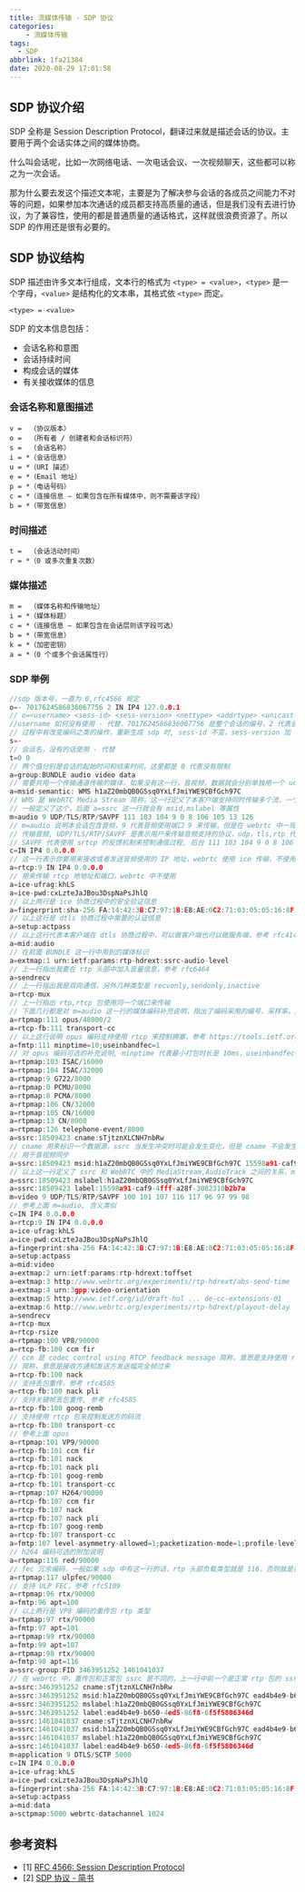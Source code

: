```yaml
---
title: 流媒体传输 - SDP 协议
categories: 
    - 流媒体传输
tags:
  - SDP
abbrlink: 1fa21384
date: 2020-08-29 17:01:58
---
```

## SDP 协议介绍

SDP 全称是 Session Description Protocol，翻译过来就是描述会话的协议。主要用于两个会话实体之间的媒体协商。

什么叫会话呢，比如一次网络电话、一次电话会议、一次视频聊天，这些都可以称之为一次会话。

那为什么要去发这个描述文本呢，主要是为了解决参与会话的各成员之间能力不对等的问题，如果参加本次通话的成员都支持高质量的通话，但是我们没有去进行协议，为了兼容性，使用的都是普通质量的通话格式，这样就很浪费资源了。所以 SDP 的作用还是很有必要的。

<!-- more -->

## SDP 协议结构

SDP 描述由许多文本行组成，文本行的格式为 `<type> = <value>`，`<type>` 是一个字母，`<value>` 是结构化的文本串，其格式依 `<type>` 而定。

    <type> = <value>

SDP 的文本信息包括：

* 会话名称和意图
* 会话持续时间
* 构成会话的媒体
* 有关接收媒体的信息

### 会话名称和意图描述

    v =  （协议版本）
    o =  （所有者 / 创建者和会话标识符）
    s =  （会话名称）
    i = *（会话信息）
    u = *（URI 描述）
    e = *（Email 地址）
    p = *（电话号码）
    c = *（连接信息 ― 如果包含在所有媒体中，则不需要该字段）
    b = *（带宽信息）

### 时间描述

    t =  （会话活动时间）
    r = *（0 或多次重复次数）

### 媒体描述

    m =  （媒体名称和传输地址）
    i = *（媒体标题）
    c = *（连接信息 — 如果包含在会话层则该字段可选）
    b = *（带宽信息）
    k = *（加密密钥）
    a = *（0 个或多个会话属性行）

### SDP 举例

```c++
//sdp 版本号，一直为 0,rfc4566 规定
o=- 7017624586836067756 2 IN IP4 127.0.0.1
// o=<username> <sess-id> <sess-version> <nettype> <addrtype> <unicast-address>
//username 如何没有使用 - 代替，7017624586836067756 是整个会话的编号，2 代表会话版本，如果在会话
// 过程中有改变编码之类的操作，重新生成 sdp 时, sess-id 不变，sess-version 加 1
s=-
// 会话名，没有的话使用 - 代替
t=0 0
// 两个值分别是会话的起始时间和结束时间，这里都是 0 代表没有限制
a=group:BUNDLE audio video data
// 需要共用一个传输通道传输的媒体，如果没有这一行，音视频，数据就会分别单独用一个 udp 端口来发送
a=msid-semantic: WMS h1aZ20mbQB0GSsq0YxLfJmiYWE9CBfGch97C
// WMS 是 WebRTC Media Stream 简称，这一行定义了本客户端支持同时传输多个流，一个流可以包括多个 track,
// 一般定义了这个，后面 a=ssrc 这一行就会有 msid,mslabel 等属性
m=audio 9 UDP/TLS/RTP/SAVPF 111 103 104 9 0 8 106 105 13 126
// m=audio 说明本会话包含音频，9 代表音频使用端口 9 来传输，但是在 webrtc 中一现在一般不使用，如果设置为 0，代表不
// 传输音频, UDP/TLS/RTP/SAVPF 是表示用户来传输音频支持的协议，udp，tls,rtp 代表使用 udp 来传输 rtp 包，并使用 tls 加密
// SAVPF 代表使用 srtcp 的反馈机制来控制通信过程, 后台 111 103 104 9 0 8 106 105 13 126 表示本会话音频支持的编码，后台几行会有详细补充说明
c=IN IP4 0.0.0.0
// 这一行表示你要用来接收或者发送音频使用的 IP 地址，webrtc 使用 ice 传输，不使用这个地址
a=rtcp:9 IN IP4 0.0.0.0
// 用来传输 rtcp 地地址和端口，webrtc 中不使用
a=ice-ufrag:khLS
a=ice-pwd:cxLzteJaJBou3DspNaPsJhlQ
// 以上两行是 ice 协商过程中的安全验证信息
a=fingerprint:sha-256 FA:14:42:3B:C7:97:1B:E8:AE:0C2:71:03:05:05:16:8F:B9:C7:98:E9:60:43:4B:5B:2C:28:EE:5C:8F3:17
// 以上这行是 dtls 协商过程中需要的认证信息
a=setup:actpass
// 以上这行代表本客户端在 dtls 协商过程中，可以做客户端也可以做服务端，参考 rfc4145 rfc4572
a=mid:audio
// 在前面 BUNDLE 这一行中用到的媒体标识
a=extmap:1 urn:ietf:params:rtp-hdrext:ssrc-audio-level
// 上一行指出我要在 rtp 头部中加入音量信息，参考 rfc6464
a=sendrecv
// 上一行指出我是双向通信，另外几种类型是 recvonly,sendonly,inactive
a=rtcp-mux
// 上一行指出 rtp,rtcp 包使用同一个端口来传输
// 下面几行都是对 m=audio 这一行的媒体编码补充说明，指出了编码采用的编号，采样率，声道等
a=rtpmap:111 opus/48000/2
a=rtcp-fb:111 transport-cc
// 以上这行说明 opus 编码支持使用 rtcp 来控制拥塞，参考 https://tools.ietf.org/html/draft-holmer-rmcat-transport-wide-cc-extensions-01
a=fmtp:111 minptime=10;useinbandfec=1
// 对 opus 编码可选的补充说明, minptime 代表最小打包时长是 10ms，useinbandfec=1 代表使用 opus 编码内置 fec 特性
a=rtpmap:103 ISAC/16000
a=rtpmap:104 ISAC/32000
a=rtpmap:9 G722/8000
a=rtpmap:0 PCMU/8000
a=rtpmap:8 PCMA/8000
a=rtpmap:106 CN/32000
a=rtpmap:105 CN/16000
a=rtpmap:13 CN/8000
a=rtpmap:126 telephone-event/8000
a=ssrc:18509423 cname:sTjtznXLCNH7nbRw
// cname 用来标识一个数据源，ssrc 当发生冲突时可能会发生变化，但是 cname 不会发生变化，也会出现在 rtcp 包中 SDEC 中，
// 用于音视频同步
a=ssrc:18509423 msid:h1aZ20mbQB0GSsq0YxLfJmiYWE9CBfGch97C 15598a91-caf9-4fff-a28f-3082310b2b7a
// 以上这一行定义了 ssrc 和 WebRTC 中的 MediaStream,AudioTrack 之间的关系，msid 后面第一个属性是 stream-d, 第二个是 track-id
a=ssrc:18509423 mslabel:h1aZ20mbQB0GSsq0YxLfJmiYWE9CBfGch97C
a=ssrc:18509423 label:15598a91-caf9-4fff-a28f-3082310b2b7a
m=video 9 UDP/TLS/RTP/SAVPF 100 101 107 116 117 96 97 99 98
// 参考上面 m=audio, 含义类似
c=IN IP4 0.0.0.0
a=rtcp:9 IN IP4 0.0.0.0
a=ice-ufrag:khLS
a=ice-pwd:cxLzteJaJBou3DspNaPsJhlQ
a=fingerprint:sha-256 FA:14:42:3B:C7:97:1B:E8:AE:0C2:71:03:05:05:16:8F:B9:C7:98:E9:60:43:4B:5B:2C:28:EE:5C:8F3:17
a=setup:actpass
a=mid:video
a=extmap:2 urn:ietf:params:rtp-hdrext:toffset
a=extmap:3 http://www.webrtc.org/experiments/rtp-hdrext/abs-send-time
a=extmap:4 urn:3gpp:video-orientation
a=extmap:5 http://www.ietf.org/id/draft-hol ... de-cc-extensions-01
a=extmap:6 http://www.webrtc.org/experiments/rtp-hdrext/playout-delay
a=sendrecv
a=rtcp-mux
a=rtcp-rsize
a=rtpmap:100 VP8/90000
a=rtcp-fb:100 ccm fir
// ccm 是 codec control using RTCP feedback message 简称，意思是支持使用 rtcp 反馈机制来实现编码控制，fir 是 Full Intra Request
// 简称，意思是接收方通知发送方发送幅完全帧过来
a=rtcp-fb:100 nack
// 支持丢包重传，参考 rfc4585
a=rtcp-fb:100 nack pli
// 支持关键帧丢包重传, 参考 rfc4585
a=rtcp-fb:100 goog-remb
// 支持使用 rtcp 包来控制发送方的码流
a=rtcp-fb:100 transport-cc
// 参考上面 opus
a=rtpmap:101 VP9/90000
a=rtcp-fb:101 ccm fir
a=rtcp-fb:101 nack
a=rtcp-fb:101 nack pli
a=rtcp-fb:101 goog-remb
a=rtcp-fb:101 transport-cc
a=rtpmap:107 H264/90000
a=rtcp-fb:107 ccm fir
a=rtcp-fb:107 nack
a=rtcp-fb:107 nack pli
a=rtcp-fb:107 goog-remb
a=rtcp-fb:107 transport-cc
a=fmtp:107 level-asymmetry-allowed=1;packetization-mode=1;profile-level-id=42e01f
// h264 编码可选的附加说明
a=rtpmap:116 red/90000
// fec 冗余编码，一般如果 sdp 中有这一行的话，rtp 头部负载类型就是 116，否则就是各编码原生负责类型
a=rtpmap:117 ulpfec/90000
// 支持 ULP FEC，参考 rfc5109
a=rtpmap:96 rtx/90000
a=fmtp:96 apt=100
// 以上两行是 VP8 编码的重传包 rtp 类型
a=rtpmap:97 rtx/90000
a=fmtp:97 apt=101
a=rtpmap:99 rtx/90000
a=fmtp:99 apt=107
a=rtpmap:98 rtx/90000
a=fmtp:98 apt=116
a=ssrc-group:FID 3463951252 1461041037
// 在 webrtc 中，重传包和正常包 ssrc 是不同的，上一行中前一个是正常 rtp 包的 ssrc, 后一个是重传包的 ssrc
a=ssrc:3463951252 cname:sTjtznXLCNH7nbRw
a=ssrc:3463951252 msid:h1aZ20mbQB0GSsq0YxLfJmiYWE9CBfGch97C ead4b4e9-b650-4ed5-86f8-6f5f5806346d
a=ssrc:3463951252 mslabel:h1aZ20mbQB0GSsq0YxLfJmiYWE9CBfGch97C
a=ssrc:3463951252 label:ead4b4e9-b650-4ed5-86f8-6f5f5806346d
a=ssrc:1461041037 cname:sTjtznXLCNH7nbRw
a=ssrc:1461041037 msid:h1aZ20mbQB0GSsq0YxLfJmiYWE9CBfGch97C ead4b4e9-b650-4ed5-86f8-6f5f5806346d
a=ssrc:1461041037 mslabel:h1aZ20mbQB0GSsq0YxLfJmiYWE9CBfGch97C
a=ssrc:1461041037 label:ead4b4e9-b650-4ed5-86f8-6f5f5806346d
m=application 9 DTLS/SCTP 5000
c=IN IP4 0.0.0.0
a=ice-ufrag:khLS
a=ice-pwd:cxLzteJaJBou3DspNaPsJhlQ
a=fingerprint:sha-256 FA:14:42:3B:C7:97:1B:E8:AE:0C2:71:03:05:05:16:8F:B9:C7:98:E9:60:43:4B:5B:2C:28:EE:5C:8F3:17
a=setup:actpass
a=mid:data
a=sctpmap:5000 webrtc-datachannel 1024
```

## 参考资料

* [1] [RFC 4566: Session Description Protocol](https://www.rfc-editor.org/rfc/rfc4566.txt)
* [2] [SDP 协议 - 简书](https://www.jianshu.com/p/94b118b8fd97)
